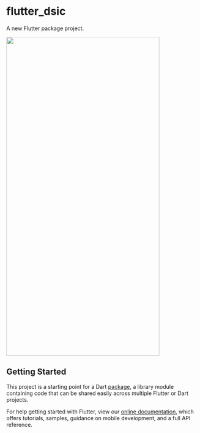# flutter_dsic

A new Flutter package project.


<div class="half">
    <img src="https://raw.githubusercontent.com/old-traveler/flutter_dsic/master/show.png" width = "400" height = "832">

## Getting Started

This project is a starting point for a Dart
[package](https://flutter.dev/developing-packages/),
a library module containing code that can be shared easily across
multiple Flutter or Dart projects.

For help getting started with Flutter, view our 
[online documentation](https://flutter.dev/docs), which offers tutorials, 
samples, guidance on mobile development, and a full API reference.
